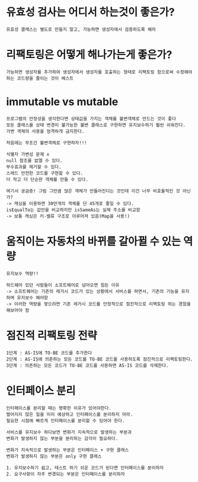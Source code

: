# 유효성 검사는 어디서 하는것이 좋은가?
    유효성 클래스는 별도로 만들지 말고, 가능하면 생성자에서 검증하도록 해라

# 리팩토링은 어떻게 해나가는게 좋은가?
    가능하면 생성자를 추가하여 생성자에서 생성자를 호출하는 형태로 리팩토링 함으로써 수정해야 하는 코드량을 줄이는 것이 베스트

# immutable vs mutable
    프로그램의 안정성을 생각한다면 상태값을 가지는 객체를 불변객체로 만드는 것이 좋다
    모든 클래스를 상태 변경이 불가능한 불변 클래스로 구현하면 유지보수하기 훨씬 쉬워진다.
    가변 객체의 사용을 엄격하게 금지한다.

    처음에는 무조건 불변객체로 구현하자!!!

    식별자 가변성 문제 x
    null 참조를 없앨 수 있다.
    부수효과를 제거할 수 있다.
    스레드 안전한 코드를 구현할 수 있다.
    더 작고 더 단순한 객체를 만들 수 있다.

    여기서 궁금증! 그럼 그만큼 많은 객체가 만들어진다는 것인데 이건 너무 비효율적인 것 아닌가?
    -> 캐싱을 이용하면 30만개의 객체를 단 45개로 줄일 수 있다.
    isEqualTo는 값만을 비교하지만 isSameAs는 실제 주소를 비교함
    -> 보통 캐싱은 키-밸류 구조로 이루어져 있음(Map을 사용!)

# 움직이는 자동차의 바뀌를 갈아뀔 수 있는 역량
    유지보수 역량!!

    하드웨어 있던 사람들이 소프트웨어로 넘어오면 힘든 이유
    -> 소프트웨어는 기존의 레거시 코드가 있는 상황에서 서비스를 하면서, 기존의 기능을 유지하며 유지보수 해야함
    -> 이러한 역량을 쌓으려면 기존 레거시 코드를 안정적으로 점진적으로 리팩토링 하는 경험을 해보아야 함

# 점진적 리팩토링 전략
    1단계 : AS-IS에 TO-BE 코드를 추가한다
    2단계 : AS-IS에 의존하는 모든 코드를 TO-BE 코드를 사용하도록 점진적으로 리팩토링한다.
    3단계 : 의존하는 모든 코드가 TO-BE 코드를 사용하면 AS-IS 코드를 삭제한다.

# 인터페이스 분리
    인터페이스를 분리할 때는 명확한 이유가 있어야한다.
    벌어지지 않은 일을 미리 예상하고 인터페이스를 분리하지 마라.
    필요한 시점에 빠르게 인터페이스를 분리할 수 있어야 한다.

    서비스를 유지보수 하다보면 변화가 지속적으로 발생하는 부분과
    변화가 발생하지 않는 부분을 분리하는 감각이 필요하다.

    변화가 지속적으로 발생하는 부분은 인터페이스 + 구현 클래스
    변화가 발생하지 않는 부분은 only 구현 클래스
    
    1. 유지보수하기 쉽고, 테스트 하기 쉬운 코드가 된다면 인터페이스를 분리하자
    2. 요구사항이 자주 변경되는 부분은 인터페이스를 분리하자
